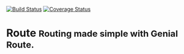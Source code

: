 [![Build Status](https://travis-ci.org/Genial-Framework/Route.svg?branch=master)](https://travis-ci.org/Genial-Framework/Route) [![Coverage Status](https://coveralls.io/repos/github/Genial-Framework/Route/badge.svg?branch=master)](https://coveralls.io/github/Genial-Framework/Route?branch=master)
# Route <small>Routing made simple with Genial Route.</small>
